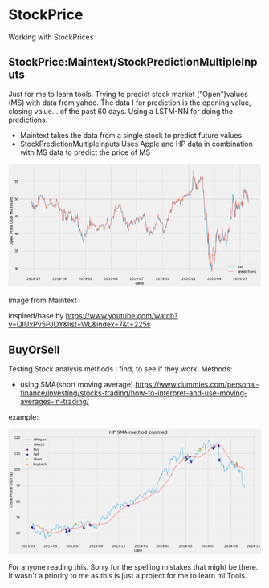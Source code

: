 # StockPrice
Working with StockPrices

## StockPrice:Maintext/StockPredictionMultipleInputs
Just for me to learn tools. Trying to predict stock market ("Open")values (MS) with data from yahoo. The data I for prediction is the opening value, closing value... of the past 60 days. Using a LSTM-NN for doing the predictions.
- Maintext takes the data from a single stock to predict future values
- StockPredictionMultipleInputs Uses Apple and HP data in combination with MS data to predict the price of MS

![](/Images/PredCompare.png)

Image from Maintext

inspired/base by https://www.youtube.com/watch?v=QIUxPv5PJOY&list=WL&index=7&t=225s


## BuyOrSell
Testing Stock analysis methods I find, to see if they work.
Methods:
- using SMA(short moving average) https://www.dummies.com/personal-finance/investing/stocks-trading/how-to-interpret-and-use-moving-averages-in-trading/

example:

![](/Images/BuyOrSellMethod1Screen.PNG)




For anyone reading this. Sorry for the spelling mistakes that might be there. It wasn't a priority to me as this is just a project for me to learn ml Tools.
